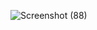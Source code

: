 ![Screenshot (88)](https://user-images.githubusercontent.com/98865009/153708958-3c4f3ec1-352f-4896-8a17-f9f8ebd94165.png)

